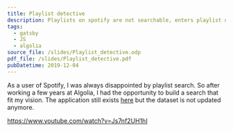 ```yaml
---
title: Playlist detective
description: Playlists on spotify are not searchable, enters playlist detective
tags:
  - gatsby
  - JS
  - algolia
source_file: /slides/Playlist_detective.odp
pdf_file: /slides/Playlist_detective.pdf
pubDatetime: 2019-12-04
---
```


As a user of Spotify, I was always disappointed by playlist search. So after working a few years at Algolia,
I had the opportunity to build a search that fit my vision. The application still exists [here](https://www.playlistdetective.com/) but the dataset is not updated anymore.

https://www.youtube.com/watch?v=Js7nf2UH1hI
